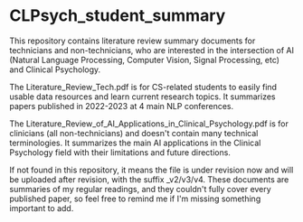 # CLPsych_student_summary

This repository contains literature review summary documents for technicians and non-technicians, who are interested in the intersection of AI (Natural Language Processing, Computer Vision, Signal Processing, etc) and Clinical Psychology.

The Literature_Review_Tech.pdf is for CS-related students to easily find usable data resources and learn current research topics. It summarizes papers published in 2022-2023 at 4 main NLP conferences.

The Literature_Review_of_AI_Applications_in_Clinical_Psychology.pdf is for clinicians (all non-technicians) and doesn't contain many technical terminologies. It summarizes the main AI applications in the Clinical Psychology field with their limitations and future directions.

If not found in this repository, it means the file is under revision now and will be uploaded after revision, with the suffix _v2/v3/v4. These documents are summaries of my regular readings, and they couldn't fully cover every published paper, so feel free to remind me if I'm missing something important to add.
